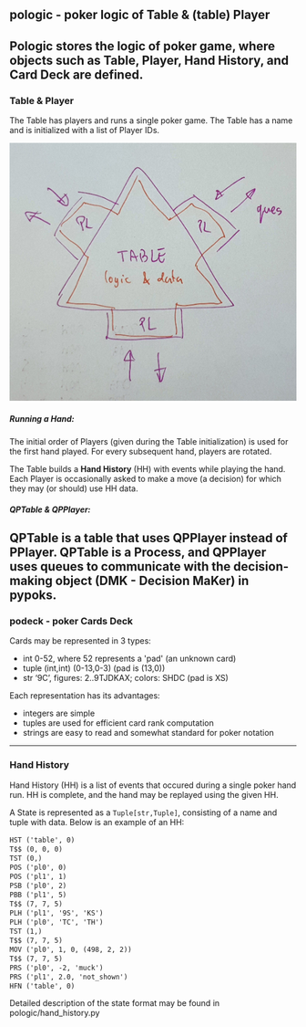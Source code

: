 ## pologic - poker logic of Table & (table) Player

Pologic stores the logic of poker game, where objects such as
**Table**, **Player**, **Hand History**, and **Card Deck** are defined.
---

### Table & Player

The Table has players and runs a single poker game.
The Table has a name and is initialized with a list of Player IDs.

![](../images/table_players.png)

##### Running a Hand:

The initial order of Players (given during the Table initialization) is used for the first hand played.
For every subsequent hand, players are rotated.

The Table builds a **Hand History** (HH) with events while playing the hand.
Each Player is occasionally asked to make a move (a decision) for which they may (or should) use HH data.

##### QPTable & QPPlayer:

QPTable is a table that uses QPPlayer instead of PPlayer. QPTable is a Process,
and QPPlayer uses queues to communicate with the decision-making object (DMK - Decision MaKer) in **pypoks**.
---

### podeck - poker Cards Deck

Cards may be represented in 3 types:
- int 0-52, where 52 represents a 'pad' (an unknown card)
- tuple (int,int) (0-13,0-3) (pad is (13,0))
- str ‘9C’, figures: 2..9TJDKAX; colors: SHDC (pad is XS)

Each representation has its advantages:
- integers are simple
- tuples are used for efficient card rank computation
- strings are easy to read and somewhat standard for poker notation
---

### Hand History

Hand History (HH) is a list of events that occured during a single poker hand run.
HH is complete, and the hand may be replayed using the given HH.

A State is represented as a ```Tuple[str,Tuple]```, consisting of a name and tuple with data.
Below is an example of an HH:

    HST ('table', 0)
    T$$ (0, 0, 0)
    TST (0,)
    POS ('pl0', 0)
    POS ('pl1', 1)
    PSB ('pl0', 2)
    PBB ('pl1', 5)
    T$$ (7, 7, 5)
    PLH ('pl1', '9S', 'KS')
    PLH ('pl0', 'TC', 'TH')
    TST (1,)
    T$$ (7, 7, 5)
    MOV ('pl0', 1, 0, (498, 2, 2))
    T$$ (7, 7, 5)
    PRS ('pl0', -2, 'muck')
    PRS ('pl1', 2.0, 'not_shown')
    HFN ('table', 0)

Detailed description of the state format may be found in pologic/hand_history.py